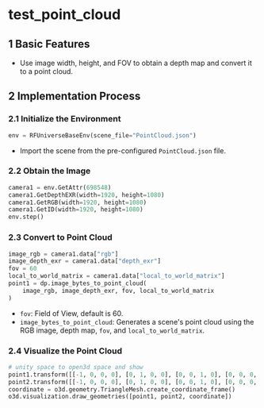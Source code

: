 # test_point_cloud

## 1 Basic Features

- Use image width, height, and FOV to obtain a depth map and convert it to a point cloud.

## 2 Implementation Process

### 2.1 Initialize the Environment

```python
env = RFUniverseBaseEnv(scene_file="PointCloud.json")
```

- Import the scene from the pre-configured `PointCloud.json` file.

### 2.2 Obtain the Image

```python
camera1 = env.GetAttr(698548)
camera1.GetDepthEXR(width=1920, height=1080)
camera1.GetRGB(width=1920, height=1080)
camera1.GetID(width=1920, height=1080)
env.step()
```

### 2.3 Convert to Point Cloud

```python
image_rgb = camera1.data["rgb"]
image_depth_exr = camera1.data["depth_exr"]
fov = 60
local_to_world_matrix = camera1.data["local_to_world_matrix"]
point1 = dp.image_bytes_to_point_cloud(
    image_rgb, image_depth_exr, fov, local_to_world_matrix
)
```

- `fov`: Field of View, default is 60.
- `image_bytes_to_point_cloud`: Generates a scene's point cloud using the RGB image, depth map, `fov`, and `local_to_world_matrix`.

### 2.4 Visualize the Point Cloud

```python
# unity space to open3d space and show
point1.transform([[-1, 0, 0, 0], [0, 1, 0, 0], [0, 0, 1, 0], [0, 0, 0, 1]])
point2.transform([[-1, 0, 0, 0], [0, 1, 0, 0], [0, 0, 1, 0], [0, 0, 0, 1]])
coordinate = o3d.geometry.TriangleMesh.create_coordinate_frame()
o3d.visualization.draw_geometries([point1, point2, coordinate])
```